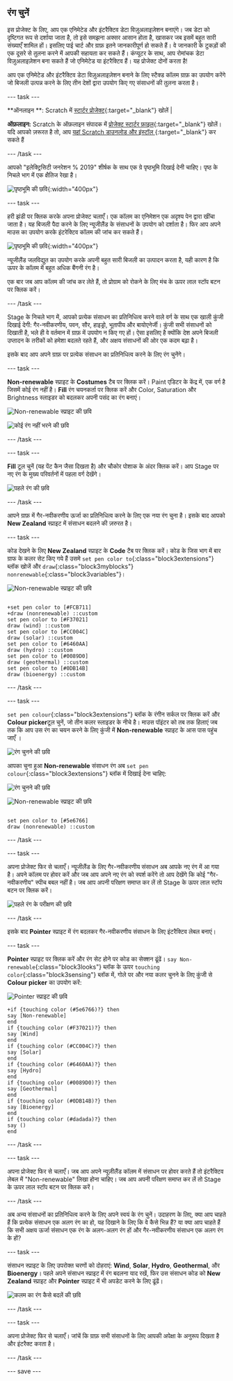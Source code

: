 ## रंग चुनें

इस प्रोजेक्ट के लिए, आप एक एनिमेटेड और इंटरैक्टिव डेटा विज़ुअलाइज़ेशन बनाएंगे। जब डेटा को दृष्टिगत रूप से दर्शाया जाता है, तो इसे समझना अक्सर आसान होता है, खासकर जब इसमें बहुत सारी संख्याएँ शामिल हों। इसलिए पाई चार्ट और ग्राफ़ इतने जानकारीपूर्ण हो सकते हैं। वे जानकारी के टुकड़ों की एक दूसरे से तुलना करने में आपकी सहायता कर सकते हैं। कंप्यूटर के साथ, आप रोमांचक डेटा विज़ुअलाइज़ेशन बना सकते हैं जो एनिमेटेड या इंटरैक्टिव हैं। यह प्रोजेक्ट दोनों करता है!

आप एक एनिमेटेड और इंटरैक्टिव डेटा विज़ुअलाइज़ेशन बनाने के लिए स्टैक्ड कॉलम ग्राफ़ का उपयोग करेंगे जो बिजली उत्पन्न करने के लिए तीन देशों द्वारा उपयोग किए गए संसाधनों की तुलना करता है।

--- task ---

**ऑनलाइन **: Scratch में [स्टार्टर प्रोजेक्ट](http://rpf.io/electricity-generation-on){:target="_blank"} खोलें |

**ऑफ़लाइन:** Scratch के ऑफ़लाइन संपादक में [प्रोजेक्ट स्टार्टर फ़ाइल](http://rpf.io/p/en/electricity-generation-go){:target="_blank"} खोलें। यदि आपको ज़रूरत है तो, आप [यहां Scratch डाउनलोड और इंस्टॉल ](https://scratch.mit.edu/download){:target="_blank"} कर सकते हैं

--- /task ---

आपको "इलेक्ट्रिसिटी जनरेशन % 2019" शीर्षक के साथ एक ग्रे पृष्ठभूमि दिखाई देनी चाहिए। पृष्ठ के निचले भाग में एक क्षैतिज रेखा है।

![पृष्ठभूमि की छवि](images/electricity-starter.png){:width="400px"}

--- task ---

हरी झंडी पर क्लिक करके अपना प्रोजेक्ट चलाएँ। एक कॉलम का एनिमेशन एक अदृश्य पेन द्वारा खींचा जाता है। यह बिजली पैदा करने के लिए न्यूजीलैंड के संसाधनों के उपयोग को दर्शाता है। फिर आप अपने माउस का उपयोग करके इंटरेक्टिव कॉलम की जांच कर सकते हैं।

![पृष्ठभूमि की छवि](images/electricity-starter-green-flag.png){:width="400px"}

न्यूजीलैंड जलविद्युत का उपयोग करके अपनी बहुत सारी बिजली का उत्पादन करता है, यही कारण है कि ऊपर के कॉलम में बहुत अधिक बैंगनी रंग है।

एक बार जब आप कॉलम की जांच कर लेते हैं, तो प्रोग्राम को रोकने के लिए मंच के ऊपर लाल स्टॉप बटन पर क्लिक करें।

--- /task ---

Stage के निचले भाग में, आपको प्रत्येक संसाधन का प्रतिनिधित्व करने वाले वर्ग के साथ एक खाली कुंजी दिखाई देगी: गैर-नवीकरणीय, पवन, सौर, हाइड्रो, भूतापीय और बायोएनेर्जी। कुंजी सभी संसाधनों को दिखाती है, भले ही वे वर्तमान में ग्राफ़ में उपयोग न किए गए हों। ऐसा इसलिए है क्योंकि देश अपने बिजली उप्तादन के तरीकों को हमेशा बदलते रहते हैं, और अक्षय संसाधनों की ओर एक कदम बढ़ा है।

इसके बाद आप अपने ग्राफ़ पर प्रत्येक संसाधन का प्रतिनिधित्व करने के लिए रंग चुनेंगे।

--- task ---

**Non-renewable** स्प्राइट के **Costumes** टैब पर क्लिक करें। Paint एडिटर के केंद्र में, एक वर्ग है जिसमें कोई रंग नहीं है। **Fill** रंग चयनकर्ता पर क्लिक करें और Color, Saturation और Brightness स्लाइडर को बदलकर अपनी पसंद का रंग बनाएं।

![Non-renewable स्प्राइट की छवि](images/non-renewable-sprite.png)

![कोई रंग नहीं भरने की छवि](images/no-fill-colour.png)

--- /task ---

--- task ---

**Fill** टूल चुनें (यह पेंट कैन जैसा दिखता है) और चौकोर पोशाक के अंदर क्लिक करें। आप Stage पर नए रंग के मुख्य परिवर्तनों में पहला वर्ग देखेंगे।

![पहले रंग की छवि](images/first-colour.png)

--- /task ---

आपने ग्राफ़ में गैर-नवीकरणीय ऊर्जा का प्रतिनिधित्व करने के लिए एक नया रंग चुना है। इसके बाद आपको **New Zealand** स्प्राइट में संसाधन बदलने की ज़रुरत है।

--- task ---

कोड देखने के लिए **New Zealand** स्प्राइट के **Code** टैब पर क्लिक करें। कोड के जिस भाग में बार ग्राफ के कलर सेट किए गये हैं उसमे `set pen color to`{:class="block3extensions"} ब्लॉक खोजें और `draw`{:class="block3myblocks"} `nonrenewable`{:class="block3variables"}।

![Non-renewable स्प्राइट की छवि](images/new-zealand-sprite.png)

```blocks3

+set pen color to [#FCB711]
+draw (nonrenewable) ::custom
set pen color to [#F37021]
draw (wind) ::custom
set pen color to [#CC004C]
draw (solar) ::custom
set pen color to [#6460AA]
draw (hydro) ::custom
set pen color to [#0089D0]
draw (geothermal) ::custom
set pen color to [#0DB14B]
draw (bioenergy) ::custom

```

--- /task ---

--- task ---

`set pen colour`{:class="block3extensions"} ब्लॉक के रंगीन सर्कल पर क्लिक करें और **Colour picker**टूल चुनें, जो तीन कलर स्लाइडर के नीचे है। माउस पॉइंटर को तब तक हिलाएं जब तक कि आप उस रंग का चयन करने के लिए कुंजी में **Non-renewable** स्प्राइट के आस पास पहुंच जाएँ ।

![रंग चुनने की छवि](images/colour-picker.png)

आपका चुना हुआ **Non-renewable** संसाधन रंग अब `set pen colour`{:class="block3extensions"} ब्लॉक में दिखाई देना चाहिए:

![रंग चुनने की छवि](images/selecting-colour.png)

![Non-renewable स्प्राइट की छवि](images/new-zealand-sprite.png)

```blocks3

set pen color to [#5e6766]
draw (nonrenewable) ::custom
```

--- /task ---

--- task ---

अपना प्रोजेक्ट फिर से चलाएँ। न्यूजीलैंड के लिए गैर-नवीकरणीय संसाधन अब आपके नए रंग में आ गया है। अपने कॉलम पर होवर करें और जब आप अपने नए रंग को स्पर्श करेंगे तो आप देखेंगे कि कोई "गैर-नवीकरणीय" स्पीच बबल नहीं है। जब आप अपनी परिक्षण समाप्त कर लें तो Stage के ऊपर लाल स्टॉप बटन पर क्लिक करें।

![पहले रंग के परीक्षण की छवि](images/test-first-colour.png)

--- /task ---

इसके बाद **Pointer** स्प्राइट में रंग बदलकर गैर-नवीकरणीय संसाधन के लिए इंटरैक्टिव लेबल बनाएं।

--- task ---

**Pointer** स्प्राइट पर क्लिक करें और रंग सेट होने पर कोड का सेक्शन ढूंढें। `say Non-renewable`{:class="block3looks"} ब्लॉक के ऊपर `touching color`{:class="block3sensing"} ब्लॉक में, गोले पर और नया कलर चुनने के लिए कुंजी से **Colour picker** का उपयोग करें:

![Pointer स्प्राइट की छवि](images/pointer-sprite.png)


```blocks3
+if {touching color (#5e6766)?} then
say [Non-renewable]
end
if {touching color (#F37021)?} then
say [Wind]
end
if {touching color (#CC004C)?} then
say [Solar]
end
if {touching color (#6460AA)?} then
say [Hydro]
end
if {touching color (#0089D0)?} then
say [Geothermal]
end
if {touching color (#0DB14B)?} then
say [Bioenergy]
end
if {touching color (#dadada)?} then
say ()
end

```


--- /task ---

--- task ---

अपना प्रोजेक्ट फिर से चलाएँ। जब आप अपने न्यूज़ीलैंड कॉलम में संसाधन पर होवर करते हैं तो इंटरैक्टिव लेबल में "Non-renewable" लिखा होना चाहिए। जब आप अपनी परिक्षण समाप्त कर लें तो Stage के ऊपर लाल स्टॉप बटन पर क्लिक करें।

--- /task ---

अब अन्य संसाधनों का प्रतिनिधित्व करने के लिए अपने स्वयं के रंग चुनें। उदाहरण के लिए, क्या आप चाहते हैं कि प्रत्येक संसाधन एक अलग रंग का हो, यह दिखाने के लिए कि वे कैसे भिन्न हैं? या क्या आप चाहते हैं कि सभी अक्षय ऊर्जा संसाधन एक रंग के अलग-अलग रंग हों और गैर-नवीकरणीय संसाधन एक अलग रंग के हों?

--- task ---

संसाधन स्प्राइट के लिए उपरोक्त चरणों को दोहराएं: **Wind**, **Solar**, **Hydro**, **Geothermal**, और **Bioenergy**। पहले अपने संसाधन स्प्राइट में रंग बदलना याद रखें, फिर उस संसाधन कोड को **New Zealand** स्प्राइट और **Pointer** स्प्राइट में भी अपडेट करने के लिए ढूंढें।

![कलम का रंग कैसे बदलें की छवि](images/new-colours-chart.png)


--- /task ---

--- task ---

अपना प्रोजेक्ट फिर से चलाएँ। जांचें कि ग्राफ़ सभी संसाधनों के लिए आपकी अपेक्षा के अनुरूप दिखता है और इंटरैक्ट करता है।

--- /task ---

--- save ---
